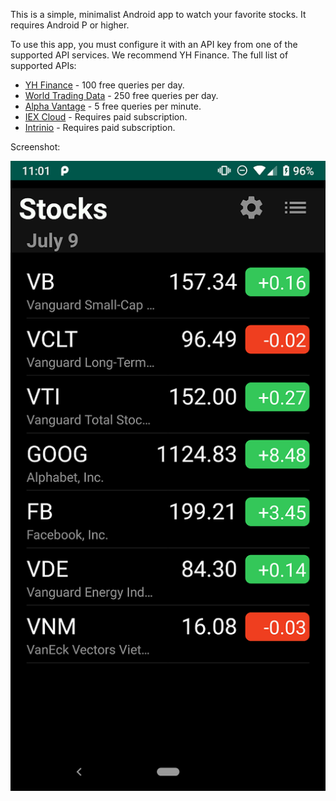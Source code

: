 This is a simple, minimalist Android app to watch your favorite stocks. It requires Android P or
higher.

To use this app, you must configure it with an API key from one of the supported API services. We
recommend YH Finance. The full list of supported APIs:
 - [YH Finance](https://financeapi.net/) - 100 free queries per day.
 - [World Trading Data](https://www.worldtradingdata.com/) - 250 free queries per day.
 - [Alpha Vantage](https://www.alphavantage.co/) - 5 free queries per minute.
 - [IEX Cloud](https://iexcloud.io/) - Requires paid subscription.
 - [Intrinio](https://intrinio.com/) - Requires paid subscription.

Screenshot:

![Screenshot](https://raw.githubusercontent.com/dvander/stock-app/master/screenshots/app.png)
